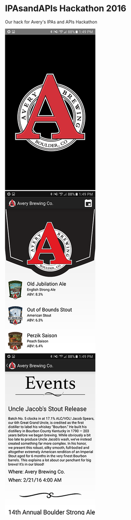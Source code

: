 # IPAsandAPIs Hackathon 2016

Our hack for Avery's IPAs and APIs Hackathon

<img src="https://github.com/jessalbarian/IPAsandAPIs/blob/master/screenshot1.png" width="300">
<img src="https://github.com/jessalbarian/IPAsandAPIs/blob/master/screenshot2.png" width="300">
<img src="https://github.com/jessalbarian/IPAsandAPIs/blob/master/screenshot3.png" width="300">

